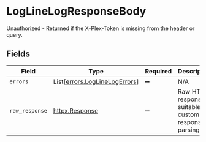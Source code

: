 # LogLineLogResponseBody

Unauthorized - Returned if the X-Plex-Token is missing from the header or query.


## Fields

| Field                                                                    | Type                                                                     | Required                                                                 | Description                                                              |
| ------------------------------------------------------------------------ | ------------------------------------------------------------------------ | ------------------------------------------------------------------------ | ------------------------------------------------------------------------ |
| `errors`                                                                 | List[[errors.LogLineLogErrors](../../models/errors/loglinelogerrors.md)] | :heavy_minus_sign:                                                       | N/A                                                                      |
| `raw_response`                                                           | [httpx.Response](https://www.python-httpx.org/api/#response)             | :heavy_minus_sign:                                                       | Raw HTTP response; suitable for custom response parsing                  |
